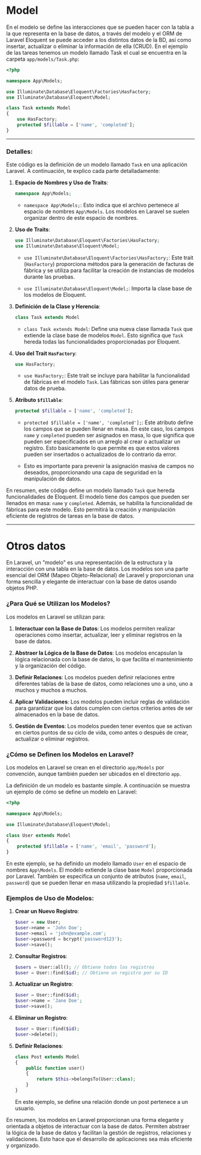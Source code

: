 # Model
En el modelo se define las interacciones que se pueden hacer con la tabla a la que representa en la base de datos, a través del modelo y el ORM de Laravel Eloquent se puede acceder a los distintos datos de la BD, así como insertar, actualizar o eliminar la información de ella (CRUD). En el ejemplo de las tareas tenemos un modelo llamado Task el cual se encuentra en la carpeta `app/models/Task.php`:

```php
<?php

namespace App\Models;

use Illuminate\Database\Eloquent\Factories\HasFactory;
use Illuminate\Database\Eloquent\Model;

class Task extends Model
{
    use HasFactory;
    protected $fillable = ['name', 'completed'];
}
```

---
### Detalles:

Este código es la definición de un modelo llamado `Task` en una aplicación Laravel. A continuación, te explico cada parte detalladamente:

1. **Espacio de Nombres y Uso de Traits**:

   ```php
   namespace App\Models;
   ```

   - `namespace App\Models;`: Esto indica que el archivo pertenece al espacio de nombres `App\Models`. Los modelos en Laravel se suelen organizar dentro de este espacio de nombres.

2. **Uso de Traits**:

   ```php
   use Illuminate\Database\Eloquent\Factories\HasFactory;
   use Illuminate\Database\Eloquent\Model;
   ```

   - `use Illuminate\Database\Eloquent\Factories\HasFactory;`: Este trait (`HasFactory`) proporciona métodos para la generación de facturas de fábrica y se utiliza para facilitar la creación de instancias de modelos durante las pruebas.

   - `use Illuminate\Database\Eloquent\Model;`: Importa la clase base de los modelos de Eloquent.

3. **Definición de la Clase y Herencia**:

   ```php
   class Task extends Model
   ```
   
   - `class Task extends Model`: Define una nueva clase llamada `Task` que extiende la clase base de modelos `Model`. Esto significa que `Task` hereda todas las funcionalidades proporcionadas por Eloquent.

4. **Uso del Trait `HasFactory`**:

   ```php
   use HasFactory;
   ```

   - `use HasFactory;`: Este trait se incluye para habilitar la funcionalidad de fábricas en el modelo `Task`. Las fábricas son útiles para generar datos de prueba.

5. **Atributo `$fillable`**:

   ```php
   protected $fillable = ['name', 'completed'];
   ```

   - `protected $fillable = ['name', 'completed'];`: Este atributo define los campos que se pueden llenar en masa. En este caso, los campos `name` y `completed` pueden ser asignados en masa, lo que significa que pueden ser especificados en un arreglo al crear o actualizar un registro. Esto basicamente lo que permite es que estos valores pueden ser insertados o actualizados de lo contrario da error.

   - Esto es importante para prevenir la asignación masiva de campos no deseados, proporcionando una capa de seguridad en la manipulación de datos.

En resumen, este código define un modelo llamado `Task` que hereda funcionalidades de Eloquent. El modelo tiene dos campos que pueden ser llenados en masa: `name` y `completed`. Además, se habilita la funcionalidad de fábricas para este modelo. Esto permitirá la creación y manipulación eficiente de registros de tareas en la base de datos.

---
# Otros datos
En Laravel, un "modelo" es una representación de la estructura y la interacción con una tabla en la base de datos. Los modelos son una parte esencial del ORM (Mapeo Objeto-Relacional) de Laravel y proporcionan una forma sencilla y elegante de interactuar con la base de datos usando objetos PHP.

### ¿Para Qué se Utilizan los Modelos?

Los modelos en Laravel se utilizan para:

1. **Interactuar con la Base de Datos**: Los modelos permiten realizar operaciones como insertar, actualizar, leer y eliminar registros en la base de datos.

2. **Abstraer la Lógica de la Base de Datos**: Los modelos encapsulan la lógica relacionada con la base de datos, lo que facilita el mantenimiento y la organización del código.

3. **Definir Relaciones**: Los modelos pueden definir relaciones entre diferentes tablas de la base de datos, como relaciones uno a uno, uno a muchos y muchos a muchos.

4. **Aplicar Validaciones**: Los modelos pueden incluir reglas de validación para garantizar que los datos cumplen con ciertos criterios antes de ser almacenados en la base de datos.

5. **Gestión de Eventos**: Los modelos pueden tener eventos que se activan en ciertos puntos de su ciclo de vida, como antes o después de crear, actualizar o eliminar registros.

### ¿Cómo se Definen los Modelos en Laravel?

Los modelos en Laravel se crean en el directorio `app/Models` por convención, aunque también pueden ser ubicados en el directorio `app`.

La definición de un modelo es bastante simple. A continuación se muestra un ejemplo de cómo se define un modelo en Laravel:

```php
<?php

namespace App\Models;

use Illuminate\Database\Eloquent\Model;

class User extends Model
{
    protected $fillable = ['name', 'email', 'password'];
}
```

En este ejemplo, se ha definido un modelo llamado `User` en el espacio de nombres `App\Models`. El modelo extiende la clase base `Model` proporcionada por Laravel. También se especifica un conjunto de atributos (`name`, `email`, `password`) que se pueden llenar en masa utilizando la propiedad `$fillable`.

### Ejemplos de Uso de Modelos:

1. **Crear un Nuevo Registro**:

   ```php
   $user = new User;
   $user->name = 'John Doe';
   $user->email = 'john@example.com';
   $user->password = bcrypt('password123');
   $user->save();
   ```

2. **Consultar Registros**:

   ```php
   $users = User::all(); // Obtiene todos los registros
   $user = User::find($id); // Obtiene un registro por su ID
   ```

3. **Actualizar un Registro**:

   ```php
   $user = User::find($id);
   $user->name = 'Jane Doe';
   $user->save();
   ```

4. **Eliminar un Registro**:

   ```php
   $user = User::find($id);
   $user->delete();
   ```

5. **Definir Relaciones**:

   ```php
   class Post extends Model
   {
       public function user()
       {
           return $this->belongsTo(User::class);
       }
   }
   ```

   En este ejemplo, se define una relación donde un post pertenece a un usuario.

En resumen, los modelos en Laravel proporcionan una forma elegante y orientada a objetos de interactuar con la base de datos. Permiten abstraer la lógica de la base de datos y facilitan la gestión de registros, relaciones y validaciones. Esto hace que el desarrollo de aplicaciones sea más eficiente y organizado.